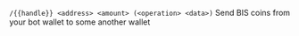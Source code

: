 
`/{{handle}} <address> <amount> (<operation> <data>)`
Send BIS coins from your bot wallet to some another wallet